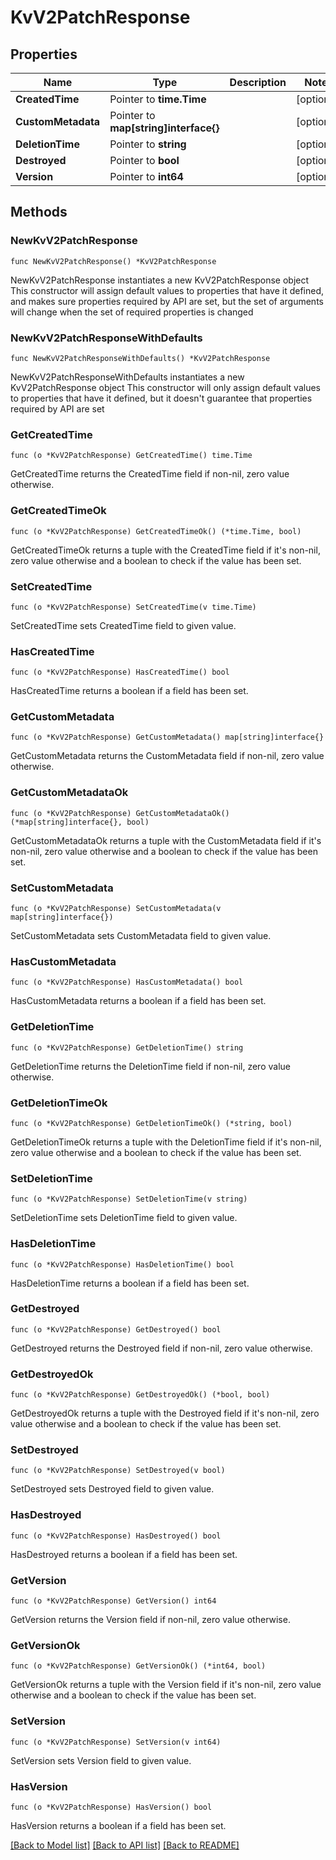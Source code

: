 # KvV2PatchResponse


## Properties

Name | Type | Description | Notes
------------ | ------------- | ------------- | -------------
**CreatedTime** | Pointer to **time.Time** |  | [optional] 
**CustomMetadata** | Pointer to **map[string]interface{}** |  | [optional] 
**DeletionTime** | Pointer to **string** |  | [optional] 
**Destroyed** | Pointer to **bool** |  | [optional] 
**Version** | Pointer to **int64** |  | [optional] 



## Methods


### NewKvV2PatchResponse

`func NewKvV2PatchResponse() *KvV2PatchResponse`

NewKvV2PatchResponse instantiates a new KvV2PatchResponse object
This constructor will assign default values to properties that have it defined,
and makes sure properties required by API are set, but the set of arguments
will change when the set of required properties is changed

### NewKvV2PatchResponseWithDefaults

`func NewKvV2PatchResponseWithDefaults() *KvV2PatchResponse`

NewKvV2PatchResponseWithDefaults instantiates a new KvV2PatchResponse object
This constructor will only assign default values to properties that have it defined,
but it doesn't guarantee that properties required by API are set


### GetCreatedTime

`func (o *KvV2PatchResponse) GetCreatedTime() time.Time`

GetCreatedTime returns the CreatedTime field if non-nil, zero value otherwise.

### GetCreatedTimeOk

`func (o *KvV2PatchResponse) GetCreatedTimeOk() (*time.Time, bool)`

GetCreatedTimeOk returns a tuple with the CreatedTime field if it's non-nil, zero value otherwise
and a boolean to check if the value has been set.

### SetCreatedTime

`func (o *KvV2PatchResponse) SetCreatedTime(v time.Time)`

SetCreatedTime sets CreatedTime field to given value.


### HasCreatedTime

`func (o *KvV2PatchResponse) HasCreatedTime() bool`

HasCreatedTime returns a boolean if a field has been set.




### GetCustomMetadata

`func (o *KvV2PatchResponse) GetCustomMetadata() map[string]interface{}`

GetCustomMetadata returns the CustomMetadata field if non-nil, zero value otherwise.

### GetCustomMetadataOk

`func (o *KvV2PatchResponse) GetCustomMetadataOk() (*map[string]interface{}, bool)`

GetCustomMetadataOk returns a tuple with the CustomMetadata field if it's non-nil, zero value otherwise
and a boolean to check if the value has been set.

### SetCustomMetadata

`func (o *KvV2PatchResponse) SetCustomMetadata(v map[string]interface{})`

SetCustomMetadata sets CustomMetadata field to given value.


### HasCustomMetadata

`func (o *KvV2PatchResponse) HasCustomMetadata() bool`

HasCustomMetadata returns a boolean if a field has been set.




### GetDeletionTime

`func (o *KvV2PatchResponse) GetDeletionTime() string`

GetDeletionTime returns the DeletionTime field if non-nil, zero value otherwise.

### GetDeletionTimeOk

`func (o *KvV2PatchResponse) GetDeletionTimeOk() (*string, bool)`

GetDeletionTimeOk returns a tuple with the DeletionTime field if it's non-nil, zero value otherwise
and a boolean to check if the value has been set.

### SetDeletionTime

`func (o *KvV2PatchResponse) SetDeletionTime(v string)`

SetDeletionTime sets DeletionTime field to given value.


### HasDeletionTime

`func (o *KvV2PatchResponse) HasDeletionTime() bool`

HasDeletionTime returns a boolean if a field has been set.




### GetDestroyed

`func (o *KvV2PatchResponse) GetDestroyed() bool`

GetDestroyed returns the Destroyed field if non-nil, zero value otherwise.

### GetDestroyedOk

`func (o *KvV2PatchResponse) GetDestroyedOk() (*bool, bool)`

GetDestroyedOk returns a tuple with the Destroyed field if it's non-nil, zero value otherwise
and a boolean to check if the value has been set.

### SetDestroyed

`func (o *KvV2PatchResponse) SetDestroyed(v bool)`

SetDestroyed sets Destroyed field to given value.


### HasDestroyed

`func (o *KvV2PatchResponse) HasDestroyed() bool`

HasDestroyed returns a boolean if a field has been set.




### GetVersion

`func (o *KvV2PatchResponse) GetVersion() int64`

GetVersion returns the Version field if non-nil, zero value otherwise.

### GetVersionOk

`func (o *KvV2PatchResponse) GetVersionOk() (*int64, bool)`

GetVersionOk returns a tuple with the Version field if it's non-nil, zero value otherwise
and a boolean to check if the value has been set.

### SetVersion

`func (o *KvV2PatchResponse) SetVersion(v int64)`

SetVersion sets Version field to given value.


### HasVersion

`func (o *KvV2PatchResponse) HasVersion() bool`

HasVersion returns a boolean if a field has been set.









[[Back to Model list]](../README.md#documentation-for-models) [[Back to API list]](../README.md#documentation-for-api-endpoints) [[Back to README]](../README.md)


